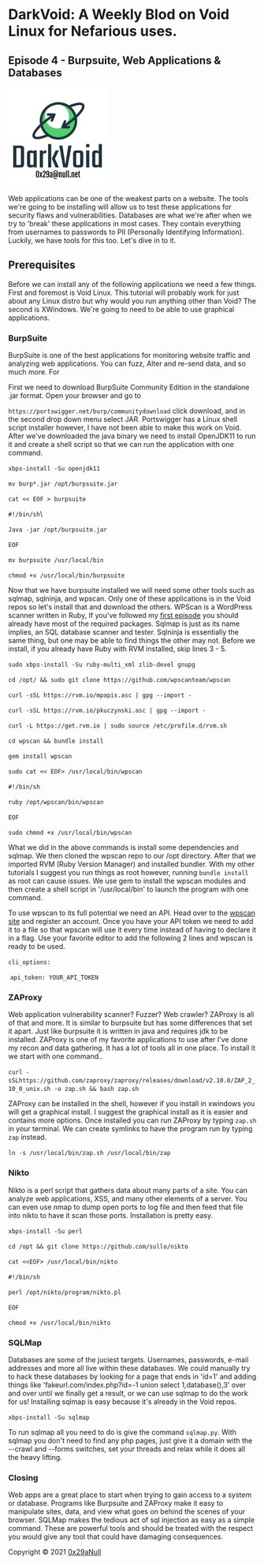# DarkVoid: A Weekly Blod on Void Linux for Nefarious uses.

## Episode 4 - Burpsuite, Web Applications & Databases

![](https://github.com/0x29aNull/DarkVoid/blob/main/DVLogo.png?raw=true)

Web applications can be one of the weakest parts on a website. The tools we're going to be installing will allow us to test these applications for security flaws and vulnerabilities. Databases are what we're after when we try to 'break' these applications in most cases. They contain everything from usernames to passwords to PII (Personally Identifying Information). Luckily, we have tools for this too. Let's dive in to it.



## Prerequisites

Before we can install any of the following applications we need a few things. First and foremost is Void Linux. This tutorial will probably work for just about any Linux distro but why would you run anything other than Void? The second is XWindows. We're going to need to be able to use graphical applications. 



### BurpSuite

BurpSuite is one of the best applications for monitoring website traffic and analyzing web applications. You can fuzz,  Alter and re-send data, and so much more. For 

First we need to download BurpSuite Community Edition in the standalone .jar format. Open your browser and go to

````https://portswigger.net/burp/communitydownload```` click download, and in the second drop down menu select JAR. Portswigger has a Linux shell script installer however, I have not been able to make this work on Void. After we've downloaded the java binary we need to install OpenJDK11 to run it and create a shell script so that we can run the application with one command.



````xbps-install -Su openjdk11````

````mv burp*.jar /opt/burpsuite.jar````

````cat << EOF > burpsuite````

````#!/bin/sh````\

````Java -jar /opt/burpsuite.jar````

````EOF````

````mv burpsuite /usr/local/bin````

````chmod +x /usr/local/bin/burpsuite````

Now that we have burpsuite installed we will need some other tools such as sqlmap, sqlninja, and wpscan. Only one of these applications is in the Void repos so let's install that and download the others. WPScan is a WordPress scanner written in Ruby, If you've followed my [first episode](https://github.com/0x29aNull/DarkVoid/blob/main/DV-Episode1.md) you should already have most of the required packages. Sqlmap is just as its name implies, an SQL database scanner and tester. Sqlninja is essentially the same thing, but one may be able to find things the other may not. Before we install, if you already have Ruby with RVM installed, skip lines 3 - 5.

````sudo xbps-install -Su ruby-multi_xml zlib-devel gnupg````

````cd /opt/ && sudo git clone https://github.com/wpscanteam/wpscan````

````curl -sSL https://rvm.io/mpapis.asc | gpg --import -````

````curl -sSL https://rvm.io/pkuczynski.asc | gpg --import -````

````curl -L https://get.rvm.io | sudo source /etc/profile.d/rvm.sh````

````cd wpscan && bundle install````

````gem install wpscan````

````sudo cat << EOF> /usr/local/bin/wpscan````

````#!/bin/sh````

````ruby /opt/wpscan/bin/wpscan````

````EOF````

````sudo chmod +x /usr/local/bin/wpscan````

What we did in the above commands is install some dependencies and sqlmap. We then cloned the wpscan repo to our /opt directory. After that we imported RVM (Ruby Version Manager) and installed bundler. With my other tutorials I suggest you run things as root however, running ````bundle install```` as root can cause issues. We use gem to install the wpscan modules and then create a shell script in '/usr/local/bin' to launch the program with one command. 

To use wpscan to its full potential we need an API. Head over to the [wpscan site](https://wpscan.com/) and register an account. Once you have your API token we need to add it to a file so that wpscan will use it every time instead of having to declare it in a flag. Use your favorite editor to add the following 2 lines and wpscan is ready to be used.

````cli_options:````

​	````api_token: YOUR_API_TOKEN````



### ZAProxy

Web application vulnerability scanner? Fuzzer? Web crawler? ZAProxy is all of that and more. It is similar to burpsuite but has some differences that set it apart. Just like burpsuite it is written in java and requires jdk to be installed. ZAProxy is one of my favorite applications to use after I've done my recon and data gathering. It has a lot of tools all in one place. To install it we start with one command..

````curl -sSLhttps://github.com/zaproxy/zaproxy/releases/download/v2.10.0/ZAP_2_10_0_unix.sh -o zap.sh && bash zap.sh ````

ZAProxy can be installed in the shell, however if you install in xwindows you will get a graphical install. I suggest the graphical install as it is easier and contains more options. Once installed you can run ZAProxy by typing ````zap.sh```` in your terminal. We can create symlinks to have the program run by typing ```zap``` instead.

````ln -s /usr/local/bin/zap.sh /usr/local/bin/zap````

###  Nikto

Nikto is a perl script that gathers data about many parts of a site. You can analyze web applications, XSS, and many other elements of a server. You can even use nmap to dump open ports to log file and then feed that file into nikto to have it scan those ports. Installation is pretty easy.

````xbps-install -Su perl````

````cd /opt && git clone https://github.com/sullo/nikto````

````cat <<EOF> /usr/local/bin/nikto````

````#!/bin/sh````

````perl /opt/nikto/program/nikto.pl````

````EOF````

````chmod +x /usr/local/bin/nikto````



### SQLMap

Databases are some of the juciest targets. Usernames, passwords, e-mail addresses and more all live within these databases. We could manually try to hack these databases by looking for a page that ends in 'id=1' and adding things like 'fakeurl.com/index.php?id=-1 union select 1,database(),3' over and over until we finally get a result, or we can use sqlmap to do the work for us! Installing sqlmap is easy because it's already in the Void repos. 

````xbps-install -Su sqlmap````

To run sqlmap all you need to do is give the command ````sqlmap.py````. With sqlmap you don't need to find any php pages, just give it a domain with the --crawl and --forms switches, set your threads and relax while it does all the heavy lifting. 



### Closing

Web apps are a great place to start when trying to gain access to a system or database. Programs like Burpsuite and ZAProxy make it easy to manipulate sites, data, and view what goes on behind the scenes of your browser. SQLMap makes the tedious act of sql injection as easy as a simple command. These are powerful tools and should be treated with the respect you would give any tool that could have damaging consequences.



Copyright © 2021 [0x29aNull](mailto:0x29a@null.net)

